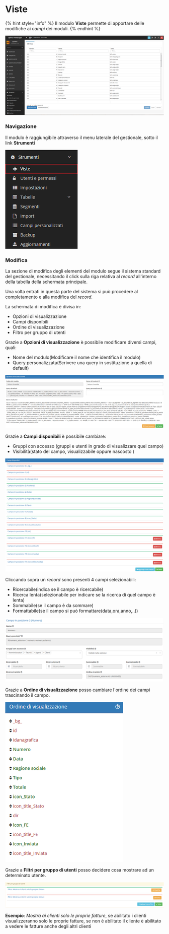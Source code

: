 # Viste

{% hint style="info" %}
Il modulo **Viste** permette di apportare delle modifiche ai _campi_ dei moduli.
{% endhint %}

![Screenshot interfaccia viste](../../../.gitbook/assets/screenviste.PNG)

### Navigazione

Il modulo è raggiungibile attraverso il menu laterale del gestionale, sotto il link **Strumenti**

![Screenshot navigazione viste](../../../.gitbook/assets/navigazioneviste.PNG)

### Modifica

La sezione di modifica degli elementi del modulo segue il sistema standard del gestionale, necessitando il click sulla riga relativa al _record_ all'interno della tabella della schermata principale.

Una volta entrati in questa parte del sistema si può procedere al completamento e alla modifica del _record._ 

La schermata di modifica è divisa in:

* Opzioni di visualizzazione
* Campi disponibili
* Ordine di visualizzazione
* Filtro per gruppo di utenti 

Grazie a **Opzioni di visualizzazione** è possibile modificare diversi campi, quali:

* Nome del modulo\(Modificare il nome che identifica il modulo\)
* Query personalizzata\(Scrivere una query in sostituzione a quella di default\)

![Screenshot opzioni di visualizzazione viste](../../../.gitbook/assets/opzionidivisualizzazione%20%281%29.PNG)

Grazie a **Campi disponibili** è possibile cambiare:

* Gruppi con accesso \(gruppi e utenti in grado di visualizzare quel campo\)
* Visibilità\(stato del campo, visualizzabile oppure nascosto \)

![Screenshot campi disponibili viste](../../../.gitbook/assets/campidisponibili.PNG)

Cliccando sopra un _record_ sono presenti 4 campi selezionabili:

* Ricercabile\(indica se il campo è ricercabile\)
* Ricerca lenta\(selezionabile per indicare se la ricerca di quel campo è lenta\)
* Sommabile\(se il campo è da sommare\)
* Formattabile\(se il campo si può formattare\(data,ora,anno,..\)\)

![Screenshot modifica campo](../../../.gitbook/assets/campidisponibili1%20%281%29.PNG)

Grazie a **Ordine di visualizzazione** posso cambiare l'ordine dei campi trascinando il campo.

![Screenshot ordine di visualizzazione](../../../.gitbook/assets/ordinedivisualizzazione.PNG)

Grazie a **Filtri per gruppo di utenti** posso decidere cosa mostrare ad un determinato utente.

![Screenshot filtri per gruppo di utenti](../../../.gitbook/assets/filtripergruppodiutenti.PNG)

**Esempio**: _Mostra ai clienti solo le proprie fatture_, se abilitato i clienti visualizzeranno solo le proprie fatture, se non è abilitato il cliente è abilitato a vedere le fatture anche degli altri clienti



